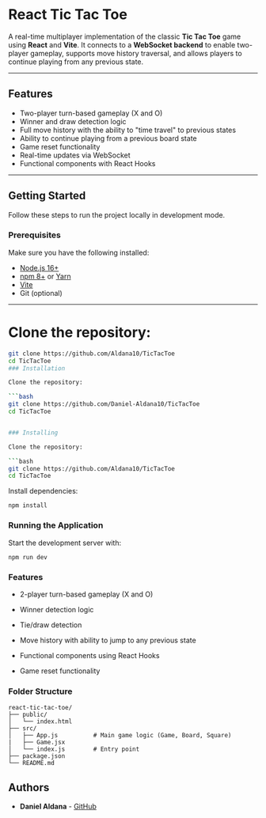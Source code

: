 # React Tic Tac Toe

A real-time multiplayer implementation of the classic **Tic Tac Toe** game using **React** and **Vite**. It connects to a **WebSocket backend** to enable two-player gameplay, supports move history traversal, and allows players to continue playing from any previous state.

---

##  Features

-  Two-player turn-based gameplay (X and O)
-  Winner and draw detection logic
-  Full move history with the ability to "time travel" to previous states
-  Ability to continue playing from a previous board state
-  Game reset functionality
-  Real-time updates via WebSocket
-  Functional components with React Hooks

---

##  Getting Started

Follow these steps to run the project locally in development mode.

###  Prerequisites

Make sure you have the following installed:

- [Node.js 16+](https://nodejs.org/)
- [npm 8+](https://www.npmjs.com/) or [Yarn](https://yarnpkg.com/)
- [Vite](https://vitejs.dev/)
- Git (optional)

---



# Clone the repository:

```bash
git clone https://github.com/Aldana10/TicTacToe
cd TicTacToe
### Installation

Clone the repository:

```bash
git clone https://github.com/Daniel-Aldana10/TicTacToe
cd TicTacToe


### Installing

Clone the repository:

```bash
git clone https://github.com/Aldana10/TicTacToe
cd TicTacToe
```

Install dependencies:
```
npm install
```
### Running the Application
Start the development server with:

```
npm run dev
```

### Features
*  2-player turn-based gameplay (X and O)

*  Winner detection logic

*  Tie/draw detection

*  Move history with ability to jump to any previous state

*  Functional components using React Hooks

*  Game reset functionality

### Folder Structure
```
react-tic-tac-toe/
├── public/
│   └── index.html
├── src/
│   ├── App.js          # Main game logic (Game, Board, Square)
|   ├── Game.jsx 
│   └── index.js        # Entry point
├── package.json
└── README.md
```

## Authors

* **Daniel Aldana** - [GitHub](https://github.com/Daniel-Aldana10)